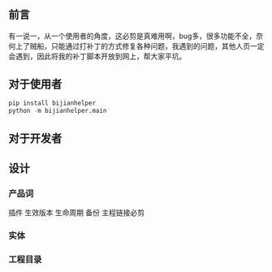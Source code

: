 #

## 前言
有一说一，从一个使用者的角度，这必剪是真难用啊，bug多，很多功能不全，奈何上了贼船，只能通过打补丁的方式修复各种问题，我遇到的问题，其他人页一定会遇到，因此将我的补丁脚本开放到网上，帮大家平坑。

## 对于使用者
```python
pip install bijianhelper
python -m bijianhelper.main
```

## 对于开发者

## 设计

### 产品词
插件
生效版本
生命周期
备份
主程链接必剪

### 实体

### 工程目录



